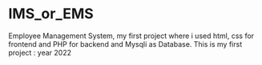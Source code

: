 # IMS_or_EMS
Employee Management System, my first project where i used html, css for frontend and PHP for backend and Mysqli as Database. This is my first project : year 2022
